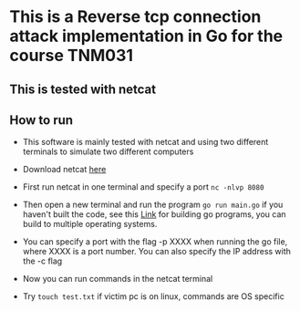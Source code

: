 # This is a Reverse tcp connection attack implementation in Go for the course TNM031


## This is tested with netcat

## How to run

* This software is mainly tested with netcat and using two different terminals to simulate two different computers


* Download netcat [here](https://nmap.org/ncat/)

* First run netcat in one terminal and specify a port
``nc -nlvp 8080``

* Then open a new terminal and run the program ``go run main.go`` if you haven't built the code, see this [Link](https://www.digitalocean.com/community/tutorials/how-to-build-and-install-go-programs) for building go programs, you can build to multiple operating systems.

* You can specify a port with the flag -p XXXX when running the go file, where XXXX is a port number. You can also specify the IP address with the -c flag

* Now you can run commands in the netcat terminal

* Try ``touch test.txt`` if victim pc is on linux, commands are OS specific


